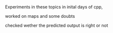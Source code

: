 Experiments in these topics in inital days of cpp,

worked on maps and some doubts 

checked wether the predicted output is right or not
